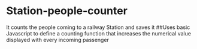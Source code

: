 # Station-people-counter
It counts the people coming to a railway Station and saves it
##Uses basic Javascript to define a counting function that increases the numerical value displayed with every incoming passenger
